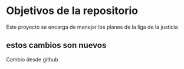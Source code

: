 # Objetivos de la repositorio

Este proyecto se encarga de manejar los planes de la liga de la justicia


## estos cambios son nuevos


Cambio desde github
